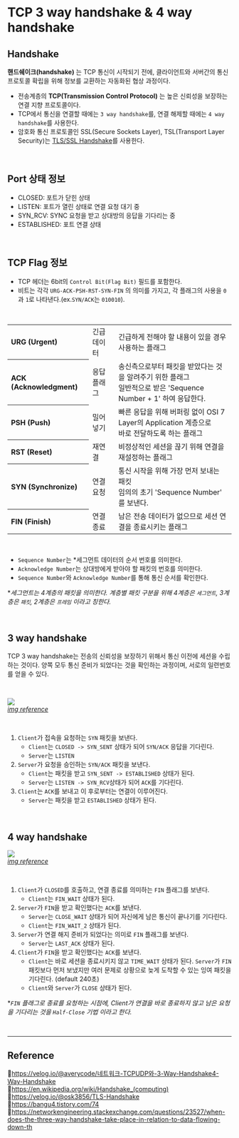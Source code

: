 # TCP 3 way handshake & 4 way handshake

## Handshake

**핸드쉐이크(handshake)** 는 TCP 통신이 시작되기 전에, 클라이언트와 서버간의 통신 프로토콜 확립을 위해 정보를 교환하는 자동화된 협상 과정이다.

- 전송계층의 **TCP(Transmission Control Protocol)** 는 높은 신뢰성을 보장하는 연결 지향 프로토콜이다.
- TCP에서 통신을 연결할 때에는 `3 way handshake`를, 연결 해제할 때에는 `4 way handshake`를 사용한다.
- 암호화 통신 프로토콜인 SSL(Secure Sockets Layer), TSL(Transport Layer Security)는 [TLS/SSL Handshake](https://github.com/da-in/tech-interview-study/blob/main/Network/TLS%20%26%20SSL%20Handshake.md)를 사용한다.

<br/>

## Port 상태 정보
- CLOSED: 포트가 닫힌 상태
- LISTEN: 포트가 열린 상태로 연결 요청 대기 중
- SYN_RCV: SYNC 요청을 받고 상대방의 응답을 기다리는 중
- ESTABLISHED: 포트 연결 상태

</br>

## TCP Flag 정보

- TCP 헤더는 6bit의 `Control Bit(Flag Bit)` 필드를 포함한다.
- 비트는 각각 `URG-ACK-PSH-RST-SYN-FIN` 의 의미를 가지고, 각 플래그의 사용을 `0`과 `1`로 나타낸다.(ex.`SYN/ACK`는 `010010`).    

</br>

<table >
  <tr>
    <th align='left'>URG (Urgent)</th>
    <td>긴급 데이터</td>
    <td>긴급하게 전해야 할 내용이 있을 경우 사용하는 플래그</td>
  </tr>
  <tr>
    <th align='left'>ACK (Acknowledgment)</th>
    <td>응답 플래그</td>
    <td>송신측으로부터 패킷을 받았다는 것을 알려주기 위한 플래그<br/> 일반적으로 받은 'Sequence Number + 1' 하여 응답한다.</td>
  </tr>
  <tr>
    <th align='left'>PSH (Push)</th>
    <td>밀어넣기</td>
    <td>빠른 응답을 위해 버퍼링 없이 OSI 7 Layer의 Application 계층으로<br/>바로 전달하도록 하는 플래그</td>
  </tr>
  <tr>
    <th align='left'>RST (Reset)</th>
    <td>재연결</td>
    <td>비정상적인 세션을 끊기 위해 연결을 재설정하는 플래그</td>
  </tr>
  <tr>
    <th align='left'>SYN (Synchronize)</th>
    <td>연결 요청</td>
    <td>통신 시작을 위해 가장 먼저 보내는 패킷<br/>임의의 초기 'Sequence Number' 를 보낸다.</td>
  </tr>
  <tr>
    <th align='left'>FIN (Finish)</th>
    <td>연결 종료</td>
    <td>남은 전송 데이터가 없으므로 세션 연결을 종료시키는 플래그</td>
  </tr>
</table>

</br>

- `Sequence Number`는 *세그먼트 데이터의 순서 번호를 의미한다.  
- `Acknowledge Number`는 상대방에게 받아야 할 패킷의 번호를 의미한다.  
- `Sequence Number`와 `Acknowledge Number`를 통해 통신 순서를 확인한다.  

\**세그먼트는 4계층의 패킷을 의미한다. 계층별 패킷 구분을 위해 4계층은 `세그먼트`, 3계층은 `패킷`, 2계층은 `프레임` 이라고 칭한다.*

<br/>

## 3 way handshake

TCP 3 way handshake는 전송의 신뢰성을 보장하기 위해서 통신 이전에 세션을 수립하는 것이다. 양쪽 모두 통신 준비가 되었다는 것을 확인하는 과정이며, 서로의 일련번호를 얻을 수 있다.

</br>

<img src="https://img1.daumcdn.net/thumb/R1280x0/?scode=mtistory2&fname=https%3A%2F%2Ft1.daumcdn.net%2Fcfile%2Ftistory%2F225A964D52F1BB6917"><br/>
[_img reference_](https://mindnet.tistory.com/entry/%EB%84%A4%ED%8A%B8%EC%9B%8C%ED%81%AC-%EC%89%BD%EA%B2%8C-%EC%9D%B4%ED%95%B4%ED%95%98%EA%B8%B0-22%ED%8E%B8-TCP-3-WayHandshake-4-WayHandshake)

</br>

1. `Client`가 접속을 요청하는 `SYN` 패킷을 보낸다.
   - `Client`는 `CLOSED -> SYN_SENT` 상태가 되어 `SYN/ACK` 응답을 기다린다.
   - `Server`는 `LISTEN` 
2. `Server`가 요청을 승인하는 `SYN/ACK` 패킷을 보낸다.
   - `Client`는 패킷을 받고 `SYN_SENT -> ESTABLISHED` 상태가 된다.
   - `Server`는 `LISTEN -> SYN_RCV`상태가 되어 `ACK`를 기다린다.
4. `Client`는 `ACK`를 보내고 이 후로부터는 연결이 이루어진다.
   - `Server`는 패킷을 받고 `ESTABLISHED` 상태가 된다.

<br/>


## 4 way handshake

<img src="https://img1.daumcdn.net/thumb/R1280x0/?scode=mtistory2&fname=https%3A%2F%2Ft1.daumcdn.net%2Fcfile%2Ftistory%2F2152353F52F1C02835"><br/>
[_img reference_](https://mindnet.tistory.com/entry/%EB%84%A4%ED%8A%B8%EC%9B%8C%ED%81%AC-%EC%89%BD%EA%B2%8C-%EC%9D%B4%ED%95%B4%ED%95%98%EA%B8%B0-22%ED%8E%B8-TCP-3-WayHandshake-4-WayHandshake)

</br>

1. `Client`가 `CLOSED`를 호출하고, 연결 종료를 의미하는 `FIN` 플래그를 보낸다.
   - `Client`는 `FIN_WAIT` 상태가 된다.
2. `Server`가 `FIN`을 받고 확인했다는 `ACK`를 보낸다.
   - `Server`는 `CLOSE_WAIT` 상태가 되어 자신에게 남은 통신이 끝나기를 기다린다.
   - `Client`는 `FIN_WAIT_2` 상태가 된다.
3. `Server`가 연결 해지 준비가 되었다는 의미로 `FIN` 플래그를 보낸다.
   - `Server`는 `LAST_ACK` 상태가 된다.
4. `Client`가 `FIN`을 받고 확인했다는 `ACK`를 보낸다.
   - `Client`는 바로 세션을 종료시키지 않고 `TIME_WAIT` 상태가 된다. `Server`가 `FIN` 패킷보다 먼저 보냈지만 여러 문제로 상황으로 늦게 도착할 수 있는 잉여 패킷을 기다린다. (default 240초)
   - `Client`와 `Server`가 `CLOSE` 상태가 된다.

\**`FIN` 플래그로 종료를 요청하는 시점에, Client가 연결을 바로 종료하지 않고 남은 요청을 기다리는 것을 `Half-Close` 기법 이라고 한다.*

<br/>

---

## Reference

📄https://velog.io/@averycode/네트워크-TCPUDP와-3-Way-Handshake4-Way-Handshake  
📄https://en.wikipedia.org/wiki/Handshake_(computing)  
📄https://velog.io/@osk3856/TLS-Handshake  
📄https://bangu4.tistory.com/74  
📄https://networkengineering.stackexchange.com/questions/23527/when-does-the-three-way-handshake-take-place-in-relation-to-data-flowing-down-th
